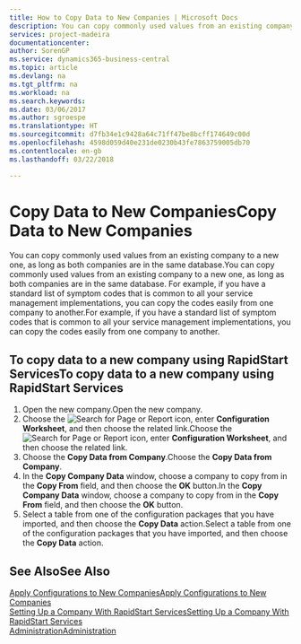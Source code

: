 ```yaml
---
title: How to Copy Data to New Companies | Microsoft Docs
description: You can copy commonly used values from an existing company to a new one, as long as both companies are in the same database. For example, if you have a standard list of symptom codes that is common to all your service management implementations, you can copy the codes easily from one company to another.
services: project-madeira
documentationcenter: 
author: SorenGP
ms.service: dynamics365-business-central
ms.topic: article
ms.devlang: na
ms.tgt_pltfrm: na
ms.workload: na
ms.search.keywords: 
ms.date: 03/06/2017
ms.author: sgroespe
ms.translationtype: HT
ms.sourcegitcommit: d7fb34e1c9428a64c71ff47be8bcff174649c00d
ms.openlocfilehash: 4598d059d40e231de0230b43fe7863759005db70
ms.contentlocale: en-gb
ms.lasthandoff: 03/22/2018

---
```

# <a name="copy-data-to-new-companies"></a><span data-ttu-id="6a5d4-104">Copy Data to New Companies</span><span class="sxs-lookup"><span data-stu-id="6a5d4-104">Copy Data to New Companies</span></span>
<span data-ttu-id="6a5d4-105">You can copy commonly used values from an existing company to a new one, as long as both companies are in the same database.</span><span class="sxs-lookup"><span data-stu-id="6a5d4-105">You can copy commonly used values from an existing company to a new one, as long as both companies are in the same database.</span></span> <span data-ttu-id="6a5d4-106">For example, if you have a standard list of symptom codes that is common to all your service management implementations, you can copy the codes easily from one company to another.</span><span class="sxs-lookup"><span data-stu-id="6a5d4-106">For example, if you have a standard list of symptom codes that is common to all your service management implementations, you can copy the codes easily from one company to another.</span></span>  

## <a name="to-copy-data-to-a-new-company-using-rapidstart-services"></a><span data-ttu-id="6a5d4-107">To copy data to a new company using RapidStart Services</span><span class="sxs-lookup"><span data-stu-id="6a5d4-107">To copy data to a new company using RapidStart Services</span></span>  
1. <span data-ttu-id="6a5d4-108">Open the new company.</span><span class="sxs-lookup"><span data-stu-id="6a5d4-108">Open the new company.</span></span>  
2. <span data-ttu-id="6a5d4-109">Choose the ![Search for Page or Report](media/ui-search/search_small.png "Search for Page or Report icon") icon, enter **Configuration Worksheet**, and then choose the related link.</span><span class="sxs-lookup"><span data-stu-id="6a5d4-109">Choose the ![Search for Page or Report](media/ui-search/search_small.png "Search for Page or Report icon") icon, enter **Configuration Worksheet**, and then choose the related link.</span></span>  
3. <span data-ttu-id="6a5d4-110">Choose the **Copy Data from Company**.</span><span class="sxs-lookup"><span data-stu-id="6a5d4-110">Choose the **Copy Data from Company**.</span></span>  
4. <span data-ttu-id="6a5d4-111">In the **Copy Company Data** window, choose a company to copy from in the **Copy From** field, and then choose the **OK** button.</span><span class="sxs-lookup"><span data-stu-id="6a5d4-111">In the **Copy Company Data** window, choose a company to copy from in the **Copy From** field, and then choose the **OK** button.</span></span>  
5. <span data-ttu-id="6a5d4-112">Select a table from one of the configuration packages that you have imported, and then choose the **Copy Data** action.</span><span class="sxs-lookup"><span data-stu-id="6a5d4-112">Select a table from one of the configuration packages that you have imported, and then choose the **Copy Data** action.</span></span>

## <a name="see-also"></a><span data-ttu-id="6a5d4-113">See Also</span><span class="sxs-lookup"><span data-stu-id="6a5d4-113">See Also</span></span>
[<span data-ttu-id="6a5d4-114">Apply Configurations to New Companies</span><span class="sxs-lookup"><span data-stu-id="6a5d4-114">Apply Configurations to New Companies</span></span>](admin-apply-configuration-to-new-companies.md)  
[<span data-ttu-id="6a5d4-115">Setting Up a Company With RapidStart Services</span><span class="sxs-lookup"><span data-stu-id="6a5d4-115">Setting Up a Company With RapidStart Services</span></span>](admin-set-up-a-company-with-rapidstart.md)  
[<span data-ttu-id="6a5d4-116">Administration</span><span class="sxs-lookup"><span data-stu-id="6a5d4-116">Administration</span></span>](admin-setup-and-administration.md)

